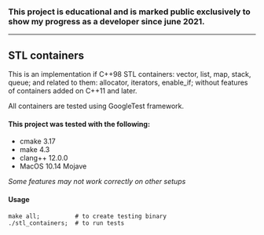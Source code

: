 ### This project is educational and is marked public exclusively to show  my progress as a developer since june 2021. ###

---

## STL containers ##

This is an implementation if C++98 STL containers: vector, list, map, stack, queue; 
and related to them: allocator, iterators, enable_if;
without features of containers added on C++11 and later.

All containers are tested using GoogleTest framework.

#### This project was tested with the following: ####
- cmake 3.17
- make 4.3
- clang++ 12.0.0
- MacOS 10.14 Mojave

_Some features may not work correctly on other setups_

#### Usage ####

```shell
make all;          # to create testing binary
./stl_containers;  # to run tests
```

